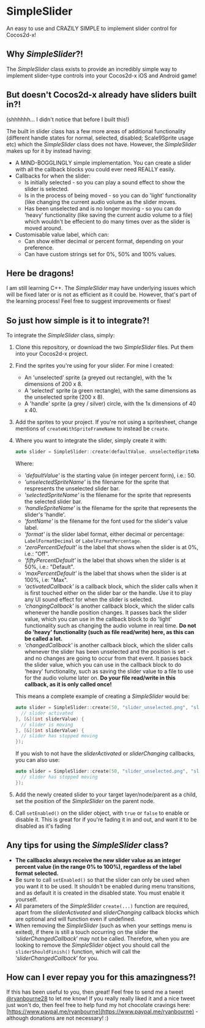 # SimpleSlider
An easy to use and CRAZILY SIMPLE to implement slider control for Cocos2d-x!

## Why *SimpleSlider*?!

The *SimpleSlider* class exists to provide an incredibly simple way to implement slider-type controls into your Cocos2d-x iOS and Android game!

## But doesn't Cocos2d-x already have sliders built in?!

(shhhhhh... I didn't notice that before I built this!)

The built in slider class has a few more areas of additional functionality (different handle states for normal, selected, disabled; Scale9Sprite usage etc) which the *SimpleSlider* class does not have. However, the *SimpleSlider* makes up for it by instead having:

* A MIND-BOGGLINGLY simple implementation. You can create a slider with all the callback blocks you could ever need REALLY easily.
* Callbacks for when the slider:
    * Is initially selected - so you can play a sound effect to show the slider is selected.
    * Is in the process of being moved - so you can do 'light' functionality (like changing the current audio volume as the slider moves.
    * Has been unselected and is no longer moving - so you can do 'heavy' functionality (like saving the current audio volume to a file) which wouldn't be effecient to do many times over as the slider is moved around.
* Customisable value label, which can:
    * Can show either decimal or percent format, depending on your preference.
    * Can have custom strings set for 0%, 50% and 100% values.
    
## Here be dragons!

I am still learning C++. The *SimpleSlider* may have underlying issues which will be fixed later or is not as efficient as it could be. However, that's part of the learning process! Feel free to suggest improvements or fixes!
    
## So just how simple is it to integrate?!

To integrate the *SimpleSlider* class, simply:
1. Clone this repository, or download the two *SimpleSlider* files. Put them into your Cocos2d-x project.
2. Find the sprites you're using for your slider. For mine I created:
    * An 'unselected' sprite (a greyed out rectangle), with the 1x dimensions of 200 x 8.
    * A 'selected' sprite (a green rectangle), with the same dimensions as the unselected sprite (200 x 8).
    * A 'handle' sprite (a grey / silver) circle, with the 1x dimensions of 40 x 40.
3. Add the sprites to your project. If you're not using a spritesheet, change mentions of `createWithSpriteFrameName` to instead be `create`.
4. Where you want to integrate the slider, simply create it with:
    ```cpp
    auto slider = SimpleSlider::create(defaultValue, unselectedSpriteName, selectedSpriteName, handleSpriteName, fontName, format, zeroPercentDefault, fiftyPercentDefault, maxPercentDefault, activatedCallback, changingCallback, changedCallback);
    ```
    Where:
    * *'defaultValue'* is the starting value (in integer percent form), i.e.: 50.
    * *'unselectedSpriteName'* is the filename for the sprite that respresents the unselected slider bar.
    * *'selectedSpriteName'* is the filename for the sprite that represents the selected slider bar.
    * *'handleSpriteName'* is the filename for the sprite that represents the slider's 'handle'.
    * *'fontName'* is the filename for the font used for the slider's value label.
    * *'format'* is the slider label format, either decimal or percentage: `LabelFormatDecimal` or `LabelFormatPercentage`.
    * *'zeroPercentDefault'* is the label that shows when the slider is at 0%, i.e.: "Off".
    * *'fiftyPercentDefault'* is the label that shows when the slider is at 50%, i.e.: "Default".
    * *'maxPercentDefault'* is the label that shows when the slider is at 100%, i.e: "Max".
    * *'activatedCallback'* is a callback block, which the slider calls when it is first touched either on the slider bar or the handle. Use it to play any UI sound effect for when the slider is selected.
    * *'changingCallback'* is another callback block, which the slider calls whenever the handle position changes. It passes back the slider value, which you can use in the callback block to do 'light' functionality such as changing the audio volume in real time. **Do not do 'heavy' functionality (such as file read/write) here, as this can be called a lot.**
    * *'changedCallback'* is another callback block, which the slider calls whenever the slider has been unselected and the position is set - and no changes are going to occur from that event. It passes back the slider value, which you can use in the callback block to do 'heavy' functionality, such as saving the slider value to a file to use for the audio volume later on. **Do your file read/write in this callback, as it is only called once!**
    
    This means a complete example of creating a *SimpleSlider* would be:
    ```cpp
    auto slider = SimpleSlider::create(50, "slider_unselected.png", "slider_selected.png", "slider_circle.png", "font.ttf", LabelFormatPercentage, "Off", "Default", "Max", [&]() {
      // slider activated
    }, [&](int sliderValue) {
      // slider is moving
    }, [&](int sliderValue) {
      // slider has stopped moving
    });
    ```
    
    If you wish to not have the *sliderActivated* or *sliderChanging* callbacks, you can also use:
    ```cpp
    auto slider = SimpleSlider::create(50, "slider_unselected.png", "slider_selected.png", "slider_circle.png", "font.ttf", LabelFormatPercentage, "Off", "Default", "Max", nullptr, nullptr, [&](int sliderValue) {
      // slider has stopped moving
    });
    ```
3. Add the newly created slider to your target layer/node/parent as a child, set the position of the *SimpleSlider* on the parent node.
4. Call `setEnabled()` on the slider object, with `true` or `false` to enable or disable it. This is great for if you're fading it in and out, and want it to be disabled as it's fading

## Any tips for using the *SimpleSlider* class?

* **The callbacks always receive the new slider value as an integer percent value (in the range 0% to 100%), regardless of the label format selected.**
* Be sure to call `setEnabled()` so that the slider can only be used when you want it to be used. It shouldn't be enabled during menu transitions, and as default it is created in the disabled state. You must enable it yourself.
* All parameters of the *SimpleSlider* `create(...)` function are required, apart from the *sliderActivated* and *sliderChanging* callback blocks which are optional and will function even if undefined.
* When removing the *SimpleSlider* (such as when your settings menu is exited), if there is still a touch occurring on the slider the ‘*sliderChangedCallback*’ may not be called. Therefore, when you are looking to remove the *SimpleSlider* object you should call the `sliderShouldFinish()` function, which will call the ‘*sliderChangedCallback*’ for you.

## How can I ever repay you for this amazingness?!

If this has been useful to you, then great! Feel free to send me a tweet [@ryanbourne28](twitter.com/ryanbourne28) to let me know! If you really really liked it and a nice tweet just won't do, then feel free to help fund my hot chocolate cravings here: [https://www.paypal.me/ryanbourne](https://www.paypal.me/ryanbourne) - although donations are not necessary! :)
